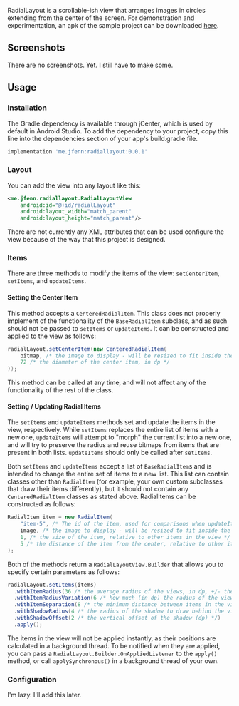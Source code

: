 RadialLayout is a scrollable-ish view that arranges images in circles extending from the center of the screen. For demonstration and experimentation, an apk of the sample project can be downloaded [here](../../releases).

## Screenshots

There are no screenshots. Yet. I still have to make some.

## Usage

### Installation

The Gradle dependency is available through jCenter, which is used by default in Android Studio. To add the dependency to your project, copy this line into the dependencies section of your app's build.gradle file.

```gradle
implementation 'me.jfenn:radiallayout:0.0.1'
```

### Layout

You can add the view into any layout like this:

```xml
<me.jfenn.radiallayout.RadialLayoutView
    android:id="@+id/radialLayout"
    android:layout_width="match_parent"
    android:layout_height="match_parent"/>
```

There are not currently any XML attributes that can be used configure the view because of the way that this project is designed.

### Items

There are three methods to modify the items of the view: `setCenterItem`, `setItems`, and `updateItems`. 

#### Setting the Center Item

This method accepts a `CenteredRadialItem`. This class does not properly implement of the functionality of the `BaseRadialItem` subclass, and as such should not be passed to `setItems` or `updateItems`. It can be constructed and applied to the view as follows:

```java
radialLayout.setCenterItem(new CenteredRadialItem(
    bitmap, /* the image to display - will be resized to fit inside the item appropriately */
    72 /* the diameter of the center item, in dp */
));
```

This method can be called at any time, and will not affect any of the functionality of the rest of the class.

#### Setting / Updating Radial Items

The `setItems` and `updateItems` methods set and update the items in the view, respectively. While `setItems` replaces the entire list of items with a new one, `updateItems` will attempt to "morph" the current list into a new one, and will try to preserve the radius and reuse bitmaps from items that are present in both lists. `updateItems` should only be called after `setItems`.

Both `setItems` and `updateItems` accept a list of `BaseRadialItem`s and is intended to change the entire set of items to a new list. This list can contain classes other than `RadialItem` (for example, your own custom subclasses that draw their items differently), but it should not contain any `CenteredRadialItem` classes as stated above. RadialItems can be constructed as follows:

```java
RadialItem item = new RadialItem(
    "item-5", /* The id of the item, used for comparisons when updateItems is called */
    image, /* the image to display - will be resized to fit inside the item appropriately */
    1, /* the size of the item, relative to other items in the view */
    5 /* the distance of the item from the center, relative to other items in the view */
);
```

Both of the methods return a `RadialLayoutView.Builder` that allows you to specify certain parameters as follows:

```java
radialLayout.setItems(items)
  .withItemRadius(36 /* the average radius of the views, in dp, +/- the variation (next line) */)
  .withItemRadiusVariation(6 /* how much (in dp) the radius of the views should vary according to the 'size' attribute of the items */)
  .withItemSeparation(8 /* the minimum distance between items in the view, in dp */)
  .withShadowRadius(4 /* the radius of the shadow to draw behind the view (dp) */)
  .withShadowOffset(2 /* the vertical offset of the shadow (dp) */)
  .apply();
```

The items in the view will not be applied instantly, as their positions are calculated in a background thread. To be notified when they are applied, you can pass a `RadialLayout.Builder.OnAppliedListener` to the `apply()` method, or call `applySynchronous()` in a background thread of your own.

### Configuration

I'm lazy. I'll add this later.
